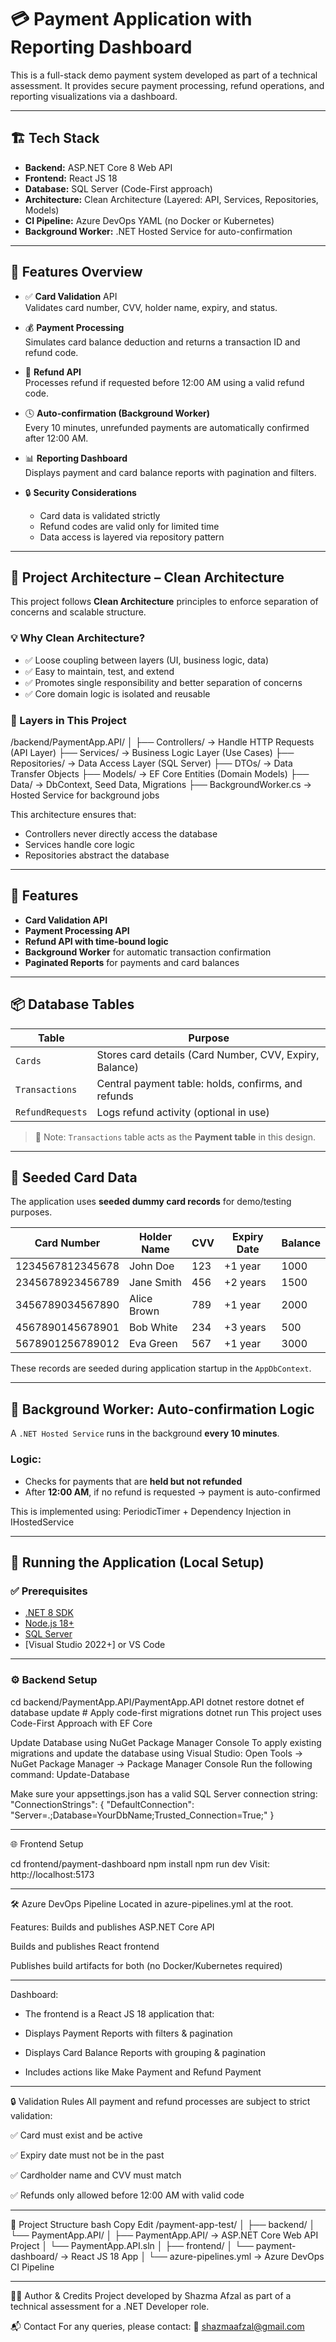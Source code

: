 # 💳 Payment Application with Reporting Dashboard

This is a full-stack demo payment system developed as part of a technical assessment. It provides secure payment processing, refund operations, and reporting visualizations via a dashboard.

---

## 🏗️ Tech Stack

- **Backend:** ASP.NET Core 8 Web API
- **Frontend:** React JS 18
- **Database:** SQL Server (Code-First approach)
- **Architecture:** Clean Architecture (Layered: API, Services, Repositories, Models)
- **CI Pipeline:** Azure DevOps YAML (no Docker or Kubernetes)
- **Background Worker:** .NET Hosted Service for auto-confirmation

---

## 🚀 Features Overview

- ✅ **Card Validation** API  
  Validates card number, CVV, holder name, expiry, and status.

- 💰 **Payment Processing**  
  Simulates card balance deduction and returns a transaction ID and refund code.

- 🔁 **Refund API**  
  Processes refund if requested before 12:00 AM using a valid refund code.

- 🕓 **Auto-confirmation (Background Worker)**  
  Every 10 minutes, unrefunded payments are automatically confirmed after 12:00 AM.

- 📊 **Reporting Dashboard**  
  Displays payment and card balance reports with pagination and filters.

- 🔒 **Security Considerations**  
  - Card data is validated strictly
  - Refund codes are valid only for limited time
  - Data access is layered via repository pattern

---

## 🧱 Project Architecture – Clean Architecture

This project follows **Clean Architecture** principles to enforce separation of concerns and scalable structure.

### 💡 Why Clean Architecture?

- ✅ Loose coupling between layers (UI, business logic, data)
- ✅ Easy to maintain, test, and extend
- ✅ Promotes single responsibility and better separation of concerns
- ✅ Core domain logic is isolated and reusable

### 🔄 Layers in This Project

/backend/PaymentApp.API/
│
├── Controllers/ → Handle HTTP Requests (API Layer)
├── Services/ → Business Logic Layer (Use Cases)
├── Repositories/ → Data Access Layer (SQL Server)
├── DTOs/ → Data Transfer Objects
├── Models/ → EF Core Entities (Domain Models)
├── Data/ → DbContext, Seed Data, Migrations
├── BackgroundWorker.cs → Hosted Service for background jobs

This architecture ensures that:
- Controllers never directly access the database
- Services handle core logic
- Repositories abstract the database

---

## 🚀 Features

- **Card Validation API**
- **Payment Processing API**
- **Refund API with time-bound logic**
- **Background Worker** for automatic transaction confirmation
- **Paginated Reports** for payments and card balances

---

## 📦 Database Tables

| Table           | Purpose                                     |
|------------------|---------------------------------------------|
| `Cards`          | Stores card details (Card Number, CVV, Expiry, Balance) |
| `Transactions`   | Central payment table: holds, confirms, and refunds |
| `RefundRequests` | Logs refund activity (optional in use)     |

> 🧾 Note: `Transactions` table acts as the **Payment table** in this design.

---

## 🌱 Seeded Card Data

The application uses **seeded dummy card records** for demo/testing purposes.

| Card Number        | Holder Name | CVV  | Expiry Date | Balance |
|--------------------|-------------|------|-------------|---------|
| 1234567812345678   | John Doe    | 123  | +1 year     | 1000    |
| 2345678923456789   | Jane Smith  | 456  | +2 years    | 1500    |
| 3456789034567890   | Alice Brown | 789  | +1 year     | 2000    |
| 4567890145678901   | Bob White   | 234  | +3 years    | 500     |
| 5678901256789012   | Eva Green   | 567  | +1 year     | 3000    |

These records are seeded during application startup in the `AppDbContext`.

---

## 🧠 Background Worker: Auto-confirmation Logic

A `.NET Hosted Service` runs in the background **every 10 minutes**.

### Logic:
- Checks for payments that are **held but not refunded**
- After **12:00 AM**, if no refund is requested → payment is auto-confirmed

This is implemented using:
PeriodicTimer + Dependency Injection in IHostedService

---

## 🧪 Running the Application (Local Setup)

### ✅ Prerequisites

- [.NET 8 SDK](https://dotnet.microsoft.com/en-us/download)
- [Node.js 18+](https://nodejs.org/)
- [SQL Server](https://www.microsoft.com/en-us/sql-server)
- [Visual Studio 2022+] or VS Code

---

### ⚙️ Backend Setup

cd backend/PaymentApp.API/PaymentApp.API
dotnet restore
dotnet ef database update     # Apply code-first migrations
dotnet run
This project uses Code-First Approach with EF Core

Update Database using NuGet Package Manager Console
To apply existing migrations and update the database using Visual Studio:
Open Tools → NuGet Package Manager → Package Manager Console
Run the following command:
Update-Database

Make sure your appsettings.json has a valid SQL Server connection string:
"ConnectionStrings": {
  "DefaultConnection": "Server=.;Database=YourDbName;Trusted_Connection=True;"
}

---

🌐 Frontend Setup

cd frontend/payment-dashboard
npm install
npm run dev
Visit: http://localhost:5173

---

🛠️ Azure DevOps Pipeline
Located in azure-pipelines.yml at the root.

Features:
Builds and publishes ASP.NET Core API

Builds and publishes React frontend

Publishes build artifacts for both (no Docker/Kubernetes required)

---

Dashboard:

- The frontend is a React JS 18 application that:

- Displays Payment Reports with filters & pagination

- Displays Card Balance Reports with grouping & pagination

- Includes actions like Make Payment and Refund Payment

---

🔒 Validation Rules
All payment and refund processes are subject to strict validation:

✅ Card must exist and be active

✅ Expiry date must not be in the past

✅ Cardholder name and CVV must match

✅ Refunds only allowed before 12:00 AM with valid code

---

📁 Project Structure
bash
Copy
Edit
/payment-app-test/
│
├── backend/
│   └── PaymentApp.API/
│       ├── PaymentApp.API/         → ASP.NET Core Web API Project
│       └── PaymentApp.API.sln
│
├── frontend/
│   └── payment-dashboard/          → React JS 18 App
│
└── azure-pipelines.yml             → Azure DevOps CI Pipeline

---

🙋‍♀️ Author & Credits
Project developed by Shazma Afzal as part of a technical assessment for a .NET Developer role.

📬 Contact
For any queries, please contact:
📧 shazmaafzal@gmail.com
